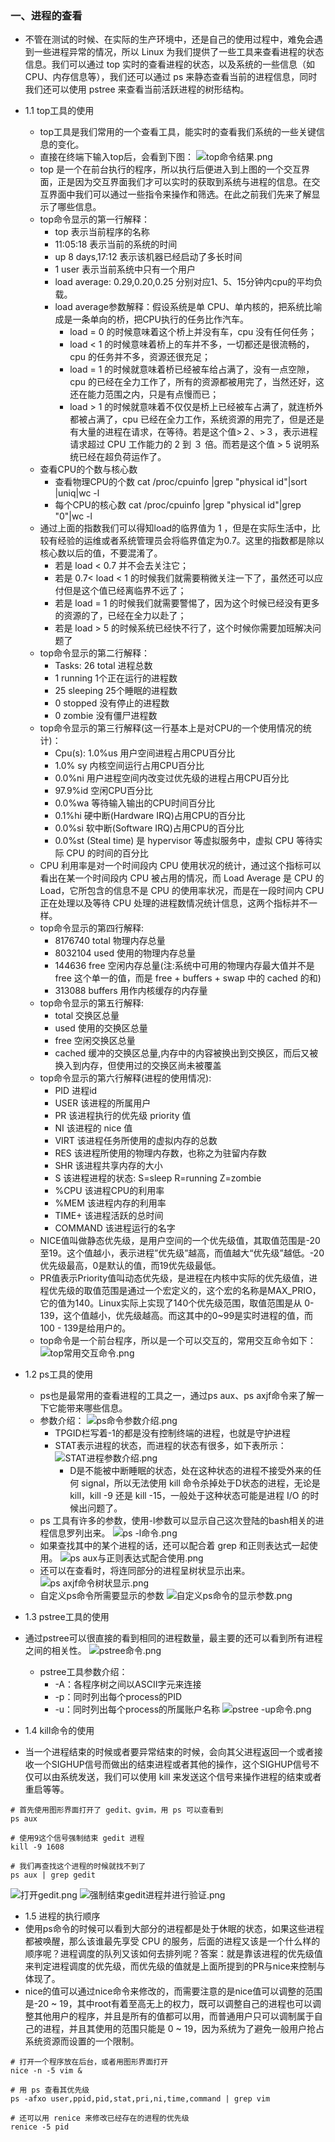 ### 一、进程的查看
- 不管在测试的时候、在实际的生产环境中，还是自己的使用过程中，难免会遇到一些进程异常的情况，所以 Linux 为我们提供了一些工具来查看进程的状态信息。我们可以通过 top 实时的查看进程的状态，以及系统的一些信息（如 CPU、内存信息等），我们还可以通过 ps 来静态查看当前的进程信息，同时我们还可以使用 pstree 来查看当前活跃进程的树形结构。
- 1.1 top工具的使用
    - top工具是我们常用的一个查看工具，能实时的查看我们系统的一些关键信息的变化。
    - 直接在终端下输入top后，会看到下图：
    ![top命令结果.png](https://upload-images.jianshu.io/upload_images/13407176-788b17fb17df6198.png?imageMogr2/auto-orient/strip%7CimageView2/2/w/1240)
    - top 是一个在前台执行的程序，所以执行后便进入到上图的一个交互界面，正是因为交互界面我们才可以实时的获取到系统与进程的信息。在交互界面中我们可以通过一些指令来操作和筛选。在此之前我们先来了解显示了哪些信息。
    - top命令显示的第一行解释：
        - top	表示当前程序的名称
        - 11:05:18	表示当前的系统的时间
        - up 8 days,17:12	表示该机器已经启动了多长时间
        - 1 user	表示当前系统中只有一个用户
        - load average: 0.29,0.20,0.25	分别对应1、5、15分钟内cpu的平均负载。
        - load average参数解释：假设系统是单 CPU、单内核的，把系统比喻成是一条单向的桥，把CPU执行的任务比作汽车。
            - load = 0 的时候意味着这个桥上并没有车，cpu 没有任何任务；
            - load < 1 的时候意味着桥上的车并不多，一切都还是很流畅的，cpu 的任务并不多，资源还很充足；
            - load = 1 的时候就意味着桥已经被车给占满了，没有一点空隙，cpu 的已经在全力工作了，所有的资源都被用完了，当然还好，这还在能力范围之内，只是有点慢而已；
            - load > 1 的时候就意味着不仅仅是桥上已经被车占满了，就连桥外都被占满了，cpu 已经在全力工作，系统资源的用完了，但是还是有大量的进程在请求，在等待。若是这个值>２、>３，表示进程请求超过 CPU 工作能力的 2 到 ３ 倍。而若是这个值 > 5 说明系统已经在超负荷运作了。
    - 查看CPU的个数与核心数
        - 查看物理CPU的个数
            cat /proc/cpuinfo |grep "physical id"|sort |uniq|wc -l
        - 每个CPU的核心数
            cat /proc/cpuinfo |grep "physical id"|grep "0"|wc -l
    - 通过上面的指数我们可以得知load的临界值为 1 ，但是在实际生活中，比较有经验的运维或者系统管理员会将临界值定为0.7。这里的指数都是除以核心数以后的值，不要混淆了。
        - 若是 load < 0.7 并不会去关注它；
        - 若是 0.7< load < 1 的时候我们就需要稍微关注一下了，虽然还可以应付但是这个值已经离临界不远了；
        - 若是 load = 1 的时候我们就需要警惕了，因为这个时候已经没有更多的资源的了，已经在全力以赴了；
        - 若是 load > 5 的时候系统已经快不行了，这个时候你需要加班解决问题了
    - top命令显示的第二行解释：
        - Tasks: 26 total	进程总数
        - 1 running	1个正在运行的进程数
        - 25 sleeping	25个睡眠的进程数
        - 0 stopped	没有停止的进程数
        - 0 zombie	没有僵尸进程数
    - top命令显示的第三行解释(这一行基本上是对CPU的一个使用情况的统计)：
        - Cpu(s): 1.0%us	用户空间进程占用CPU百分比
        - 1.0% sy	内核空间运行占用CPU百分比
        - 0.0%ni	用户进程空间内改变过优先级的进程占用CPU百分比
        - 97.9%id	空闲CPU百分比
        - 0.0%wa	等待输入输出的CPU时间百分比
        - 0.1%hi	硬中断(Hardware IRQ)占用CPU的百分比
        - 0.0%si	软中断(Software IRQ)占用CPU的百分比
        - 0.0%st	(Steal time) 是 hypervisor 等虚拟服务中，虚拟 CPU 等待实际 CPU 的时间的百分比
    - CPU 利用率是对一个时间段内 CPU 使用状况的统计，通过这个指标可以看出在某一个时间段内 CPU 被占用的情况，而 Load Average 是 CPU 的 Load，它所包含的信息不是 CPU 的使用率状况，而是在一段时间内 CPU 正在处理以及等待 CPU 处理的进程数情况统计信息，这两个指标并不一样。
    - top命令显示的第四行解释:
        - 8176740 total	物理内存总量
        - 8032104 used	使用的物理内存总量
        - 144636 free	空闲内存总量(注:系统中可用的物理内存最大值并不是 free 这个单一的值，而是 free + buffers + swap 中的 cached 的和)
        - 313088 buffers	用作内核缓存的内存量
    - top命令显示的第五行解释:
        - total	交换区总量
        - used	使用的交换区总量
        - free	空闲交换区总量
        - cached	缓冲的交换区总量,内存中的内容被换出到交换区，而后又被换入到内存，但使用过的交换区尚未被覆盖
    - top命令显示的第六行解释(进程的使用情况):
        - PID	    进程id
        - USER	    该进程的所属用户
        - PR	    该进程执行的优先级 priority 值
        - NI	    该进程的 nice 值
        - VIRT	    该进程任务所使用的虚拟内存的总数
        - RES	    该进程所使用的物理内存数，也称之为驻留内存数
        - SHR	    该进程共享内存的大小
        - S	        该进程进程的状态: S=sleep R=running Z=zombie
        - %CPU	    该进程CPU的利用率
        - %MEM	    该进程内存的利用率
        - TIME+	    该进程活跃的总时间
        - COMMAND	该进程运行的名字
    - NICE值叫做静态优先级，是用户空间的一个优先级值，其取值范围是-20至19。这个值越小，表示进程”优先级”越高，而值越大“优先级”越低。-20优先级最高，0是默认的值，而19优先级最低。
    - PR值表示Priority值叫动态优先级，是进程在内核中实际的优先级值，进程优先级的取值范围是通过一个宏定义的，这个宏的名称是MAX_PRIO，它的值为140。Linux实际上实现了140个优先级范围，取值范围是从 0-139，这个值越小，优先级越高。而这其中的0~99是实时进程的值，而100 - 139是给用户的。
    -  top命令是一个前台程序，所以是一个可以交互的，常用交互命令如下：
![top常用交互命令.png](https://upload-images.jianshu.io/upload_images/13407176-e8e66f01cb0e63d4.png?imageMogr2/auto-orient/strip%7CimageView2/2/w/1240)
- 1.2 ps工具的使用
    - ps也是最常用的查看进程的工具之一，通过ps aux、ps axjf命令来了解一下它能带来哪些信息。
    - 参数介绍：
        ![ps命令参数介绍.png](https://upload-images.jianshu.io/upload_images/13407176-348fce4a88bff0cd.png?imageMogr2/auto-orient/strip%7CimageView2/2/w/1240)
        - TPGID栏写着-1的都是没有控制终端的进程，也就是守护进程
        - STAT表示进程的状态，而进程的状态有很多，如下表所示：
            ![STAT进程参数介绍.png](https://upload-images.jianshu.io/upload_images/13407176-ea3bfd8c7e5dafe8.png?imageMogr2/auto-orient/strip%7CimageView2/2/w/1240)
            - D是不能被中断睡眠的状态，处在这种状态的进程不接受外来的任何 signal，所以无法使用 kill 命令杀掉处于D状态的进程，无论是 kill，kill -9 还是 kill -15，一般处于这种状态可能是进程 I/O 的时候出问题了。
    - ps 工具有许多的参数，使用-l参数可以显示自己这次登陆的bash相关的进程信息罗列出来。
     ![ps -l命令.png](https://upload-images.jianshu.io/upload_images/13407176-9595bd8ff24f049b.png?imageMogr2/auto-orient/strip%7CimageView2/2/w/1240)
    - 如果查找其中的某个进程的话，还可以配合着 grep 和正则表达式一起使用。
    ![ps aux与正则表达式配合使用.png](https://upload-images.jianshu.io/upload_images/13407176-c31df0e61afdca70.png?imageMogr2/auto-orient/strip%7CimageView2/2/w/1240)
    - 还可以在查看时，将连同部分的进程呈树状显示出来。
    ![ps axjf命令树状显示.png](https://upload-images.jianshu.io/upload_images/13407176-b5b50d0887a5e00f.png?imageMogr2/auto-orient/strip%7CimageView2/2/w/1240)
    -  自定义ps命令所需要显示的参数
    ![自定义ps命令的显示参数.png](https://upload-images.jianshu.io/upload_images/13407176-f801365ecd1b6280.png?imageMogr2/auto-orient/strip%7CimageView2/2/w/1240)

- 1.3 pstree工具的使用
- 通过pstree可以很直接的看到相同的进程数量，最主要的还可以看到所有进程之间的相关性。
![pstree命令.png](https://upload-images.jianshu.io/upload_images/13407176-854a68899094a399.png?imageMogr2/auto-orient/strip%7CimageView2/2/w/1240)
    - pstree工具参数介绍：
        - -A：各程序树之间以ASCII字元来连接
        - -p：同时列出每个process的PID
        - -u：同时列出每个process的所属账户名称
![pstree -up命令.png](https://upload-images.jianshu.io/upload_images/13407176-3e70f8d6c33f4759.png?imageMogr2/auto-orient/strip%7CimageView2/2/w/1240)
- 1.4 kill命令的使用
- 当一个进程结束的时候或者要异常结束的时候，会向其父进程返回一个或者接收一个SIGHUP信号而做出的结束进程或者其他的操作，这个SIGHUP信号不仅可以由系统发送，我们可以使用 kill 来发送这个信号来操作进程的结束或者重启等等。
```
# 首先使用图形界面打开了 gedit、gvim，用 ps 可以查看到
ps aux

# 使用9这个信号强制结束 gedit 进程
kill -9 1608

# 我们再查找这个进程的时候就找不到了
ps aux | grep gedit 
```
![打开gedit.png](https://upload-images.jianshu.io/upload_images/13407176-b6d1c52c018fde01.png?imageMogr2/auto-orient/strip%7CimageView2/2/w/1240)
![强制结束gedit进程并进行验证.png](https://upload-images.jianshu.io/upload_images/13407176-110cabe8428cef8c.png?imageMogr2/auto-orient/strip%7CimageView2/2/w/1240)
- 1.5 进程的执行顺序
- 使用ps命令的时候可以看到大部分的进程都是处于休眠的状态，如果这些进程都被唤醒，那么该谁最先享受 CPU 的服务，后面的进程又该是一个什么样的顺序呢？进程调度的队列又该如何去排列呢？答案：就是靠该进程的优先级值来判定进程调度的优先级，而优先级的值就是上面所提到的PR与nice来控制与体现了。
- nice的值可以通过nice命令来修改的，而需要注意的是nice值可以调整的范围是-20 ~ 19，其中root有着至高无上的权力，既可以调整自己的进程也可以调整其他用户的程序，并且是所有的值都可以用，而普通用户只可以调制属于自己的进程，并且其使用的范围只能是 0 ~ 19，因为系统为了避免一般用户抢占系统资源而设置的一个限制。
```
# 打开一个程序放在后台，或者用图形界面打开
nice -n -5 vim &

# 用 ps 查看其优先级
ps -afxo user,ppid,pid,stat,pri,ni,time,command | grep vim

# 还可以用 renice 来修改已经存在的进程的优先级
renice -5 pid
```

    
